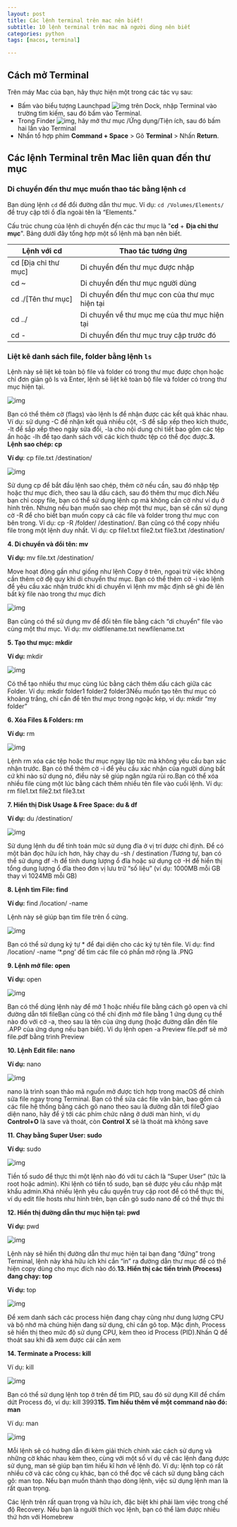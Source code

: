 ```yaml
---
layout: post
title: Các lệnh terminal trên mac nên biết!
subtitle: 10 lệnh terminal trên mac mà người dùng nên biết
categories: python
tags: [macos, terminal]

---
```


## Cách mở Terminal

Trên máy Mac của bạn, hãy thực hiện một trong các tác vụ sau:

- Bấm vào biểu tượng Launchpad ![img](https://help.apple.com/assets/6152754A4192845C4361C49A/6152754B4192845C4361C4A1/vi_VN/a1f94c9ca0de21571b88a8bf9aef36b8.png) trên Dock, nhập Terminal vào trường tìm kiếm, sau đó bấm vào Terminal.
- Trong Finder ![img](https://help.apple.com/assets/6152754A4192845C4361C49A/6152754B4192845C4361C4A1/vi_VN/058e4af8e726290f491044219d2eee73.png), hãy mở thư mục /Ứng dụng/Tiện ích, sau đó bấm hai lần vào Terminal
- Nhấn tổ hợp phím **Command + Space** > Gõ **Terminal** > Nhấn **Return**.

## Các lệnh Terminal trên Mac liên quan đến thư mục

### Di chuyển đến thư mục muốn thao tác bằng lệnh `cd`

Bạn dùng lệnh `cd` để đổi đường dẫn thư mục. Ví dụ: `cd /Volumes/Elements/` để truy cập tới ổ đĩa ngoài tên là “Elements.”

Cấu trúc chung của lệnh di chuyển đến các thư mục là "**cd** + **Địa chỉ thư mục**". Bảng dưới đây tổng hợp một số lệnh mà bạn nên biết.

| **Lệnh với cd**      | **Thao tác tương ứng**                         |
| -------------------- | ---------------------------------------------- |
| cd [Địa chỉ thư mục] | Di chuyển đến thư mục được nhập                |
| cd ~                 | Di chuyển đến thư mục người dùng               |
| cd ./[Tên thư mục]   | Di chuyển đến thư mục con của thư mục hiện tại |
| cd ../               | Di chuyển về thư mục mẹ của thư mục hiện tại   |
| cd -                 | Di chuyển đến thư mục truy cập trước đó        |

### Liệt kê danh sách file, folder bằng lệnh `ls`

Lệnh này sẽ liệt kê toàn bộ file và folder có trong thư mục được chọn hoặc chỉ đơn giản gõ ls và Enter, lệnh sẽ liệt kê toàn bộ file và folder có trong thư mục hiện tại.

![img](./assets/ls_command.png)

Bạn có thể thêm cờ (flags) vào lệnh ls để nhận được các kết quả khác nhau. Ví dụ: sử dụng -C để nhận kết quả nhiều cột, -S để sắp xếp theo kích thước, -lt để sắp xếp theo ngày sửa đổi, -la cho nội dung chi tiết bao gồm các tệp ẩn hoặc -lh để tạo danh sách với các kích thước tệp có thể đọc được.**3. Lệnh sao chép: cp**

**Ví dụ**: cp file.txt /destination/

![img](./assets/cp_command.png)

Sử dụng cp để bắt đầu lệnh sao chép, thêm cờ nếu cần, sau đó nhập tệp hoặc thư mục đích, theo sau là dấu cách, sau đó thêm thư mục đích.Nếu bạn chỉ copy file, bạn có thể sử dụng lệnh cp mà không cần cờ như ví dụ ở hình trên. Nhưng nếu bạn muốn sao chép một thư mục, bạn sẽ cần sử dụng cờ -R để cho biết bạn muốn copy cả các file và folder trong thư mục con bên trong. Ví dụ: cp -R /folder/ /destination/. Bạn cũng có thể copy nhiều file trong một lệnh duy nhất. Ví dụ: cp file1.txt file2.txt file3.txt /destination/

**4. Di chuyển và đổi tên: mv**

**Ví dụ:** mv file.txt /destination/

Move hoạt động gần như giống như lệnh Copy ở trên, ngoại trừ việc không cần thêm cờ đệ quy khi di chuyển thư mục. Bạn có thể thêm cờ -i vào lệnh để yêu cầu xác nhận trước khi di chuyển vì lệnh mv mặc định sẽ ghi đè lên bất kỳ file nào trong thư mục đích

![img](./assets/mv_command.png)

Bạn cũng có thể sử dụng mv để đổi tên file bằng cách “di chuyển” file vào cùng một thư mục. Ví dụ: mv oldfilename.txt newfilename.txt

**5. Tạo thư mục: mkdir**

**Ví dụ:** mkdir <name>

![img](./assets/mkdir_command.png)

Có thể tạo nhiều thư mục cùng lúc bằng cách thêm dấu cách giữa các Folder. Ví dụ: mkdir folder1 folder2 folder3Nếu muốn tạo tên thư mục có khoảng trắng, chỉ cần để tên thư mục trong ngoặc kép, ví dụ: mkdir “my folder”

**6. Xóa Files & Folders: rm**

**Ví dụ:** rm <file>

![img](./assets/rm_command.png)

Lệnh rm xóa các tệp hoặc thư mục ngay lập tức mà không yêu cầu bạn xác nhận trước. Bạn có thể thêm cờ -i để yêu cầu xác nhận của người dùng bất cứ khi nào sử dụng nó, điều này sẽ giúp ngăn ngừa rủi ro.Bạn có thể xóa nhiều file cùng một lúc bằng cách thêm nhiều tên file vào cuối lệnh. Ví dụ: rm file1.txt file2.txt file3.txt

**7. Hiển thị Disk Usage & Free Space: du & df**

**Ví dụ:** du /destination/

![img](./assets/du_command.png)

Sử dụng lệnh du để tính toán mức sử dụng đĩa ở vị trí được chỉ định. Để có một bản đọc hữu ích hơn, hãy chạy du -sh / destination /Tương tự, bạn có thể sử dụng df -h để tính dung lượng ổ đĩa hoặc sử dụng cờ -H để hiển thị tổng dung lượng ổ đĩa theo đơn vị lưu trữ “số liệu” (ví dụ: 1000MB mỗi GB thay vì 1024MB mỗi GB)

**8. Lệnh tìm File: find**

**Ví dụ:** find /location/ -name <file>

Lệnh này sẽ giúp bạn tìm file trên ổ cứng.

![img](./assets/find_command.png)

Bạn có thể sử dụng ký tự * để đại diện cho các ký tự tên file. Ví dụ: find /location/ -name ‘*.png’ để tìm các file có phần mở rộng là .PNG

**9. Lệnh mở file: open**

**Ví dụ:** open <file>

![img](./assets/open_command.png)

Bạn có thể dùng lệnh này để mở 1 hoặc nhiều file bằng cách gõ open và chỉ đường dẫn tới fileBạn cũng có thể chỉ định mở file bằng 1 ứng dụng cụ thể nào đó với cờ -a, theo sau là tên của ứng dụng (hoặc đường dẫn đến file .APP của ứng dụng nếu bạn biết). Ví dụ lệnh open -a Preview file.pdf sẽ mở file.pdf bằng trình Preview

**10. Lệnh Edit file: nano**

**Ví dụ:** nano <file>

![img](./assets/nano_command.png)

nano là trình soạn thảo mã nguồn mở được tích hợp trong macOS để chỉnh sửa file ngay trong Terminal. Bạn có thể sửa các file văn bản, bao gồm cả các file hệ thống bằng cách gõ nano theo sau là đường dẫn tới fileỞ giao diện nano, hãy để ý tới các phím chức năng ở dưới màn hình, ví dụ **Control+O** là save và thoát, còn **Control X** sẽ là thoát mà không save

**11. Chạy bằng Super User: sudo**

**Ví dụ:** sudo <command>

![img](./assets/sudo_command.png)

Tiền tố sudo để thực thi một lệnh nào đó với tư cách là “Super User” (tức là root hoặc admin). Khi lệnh có tiền tố sudo, bạn sẽ được yêu cầu nhập mật khẩu admin.Khá nhiều lệnh yêu cầu quyền truy cập root để có thể thực thi, ví dụ edit file hosts như hình trên, bạn cần gõ sudo nano <file> để có thể thực thi

**12. Hiển thị đường dẫn thư mục hiện tại: pwd**

**Ví dụ:** pwd

![img](./assets/pwd_command-1024x151.webp)

Lệnh này sẽ hiển thị đường dẫn thư mục hiện tại bạn đang “đứng” trong Terminal, lệnh này khá hữu ích khi cần “in” ra đường dẫn thư mục để có thể hiện copy dùng cho mục đích nào đó.**13. Hiển thị các tiến trình (Process) đang chạy: top**

**Ví dụ:** top

![img](./assets/top_command-1024x656.webp)

Để xem danh sách các process hiện đang chạy cũng như dung lượng CPU và bộ nhớ mà chúng hiện đang sử dụng, chỉ cần gõ top. Mặc định, Process sẽ hiển thị theo mức độ sử dụng CPU, kèm theo id Process (PID).Nhấn Q để thoát sau khi đã xem được cái cần xem

**14. Terminate a Process: kill**

Ví dụ: kill <PID>

![img](./assets/kill_command-1024x148.webp)

Bạn có thể sử dụng lệnh top ở trên để tìm PID, sau đó sử dụng Kill để chấm dứt Process đó, ví dụ: kill 3993**15. Tìm hiểu thêm về một command nào đó: man**

Ví dụ: man <command>

![img](./assets/man_command-1024x605.webp)

Mỗi lệnh sẽ có hướng dẫn đi kèm giải thích chính xác cách sử dụng và những cờ khác nhau kèm theo, cùng với một số ví dụ về các lệnh đang được sử dụng, man sẽ giúp bạn tìm hiểu kĩ hơn về lệnh đó. Ví dụ: lệnh top có rất nhiều cờ và các công cụ khác, bạn có thể đọc về cách sử dụng bằng cách gõ: man top. Nếu bạn muốn thành thạo dòng lệnh, việc sử dụng lệnh man là rất quan trọng.

Các lệnh trên rất quan trọng và hữu ích, đặc biệt khi phải làm việc trong chế độ Recovery. Nếu bạn là người thích vọc lệnh, bạn có thể làm được nhiều thứ hơn với Homebrew